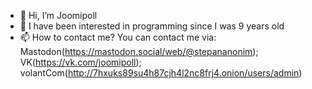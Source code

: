 - 👋 Hi, I’m Joomipoll
- 👀 I have been interested in programming since I was 9 years old
- 📫 How to contact me? You can contact me via: Mastodon(https://mastodon.social/web/@stepananonim); VK(https://vk.com/joomipoll); volantCom(http://7hxuks89su4h87cjh4l2nc8frj4.onion/users/admin)

